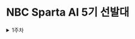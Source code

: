 # NBC Sparta AI 5기 선발대 
<details>
<summary> 1주차 </summary>

## 1주차 강의 정리(블로그)
> [타입별 메서드](https://codemte.tistory.com/68)

> [프로세스와 스레드](https://codemte.tistory.com/69)

## 1주차 실습 과제
> [firstweek branch](https://github.com/saddeveloper99/SBD-assignments/tree/firstweek)

</details>
